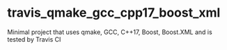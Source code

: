 # travis_qmake_gcc_cpp17_boost_xml
Minimal project that uses qmake, GCC, C++17, Boost, Boost.XML and is tested by Travis CI
